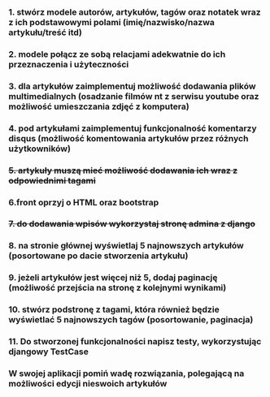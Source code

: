 ### 1. stwórz modele autorów, artykułów, tagów oraz notatek wraz z ich podstawowymi polami (imię/nazwisko/nazwa artykułu/treść itd)

### 2. modele połącz ze sobą relacjami adekwatnie do ich przeznaczenia i użyteczności

### 3. dla artykułów zaimplementuj możliwość dodawania plików multimedialnych (osadzanie filmów nt z serwisu youtube oraz możliwość umieszczania zdjęć z komputera)

### 4. pod artykułami zaimplementuj funkcjonalność komentarzy disqus (możliwość komentowania artykułów przez różnych użytkowników)

### ~~5. artykuły muszą mieć możliwość dodawania ich wraz z odpowiednimi tagami~~

### 6.front oprzyj o HTML oraz bootstrap

### ~~7. do dodawania wpisów wykorzystaj stronę admina z django~~

### 8. na stronie głównej wyświetlaj 5 najnowszych artykułów (posortowane po dacie stworzenia artykułu)

### 9. jeżeli artykułów jest więcej niż 5, dodaj paginację (możliwość przejścia na stronę z kolejnymi wynikami)

### 10. stwórz podstronę z tagami, która również będzie wyświetlać 5 najnowszych tagów (posortowanie, paginacja)

### 11. Do stworzonej funkcjonalności napisz testy, wykorzystując djangowy TestCase


### W swojej aplikacji pomiń wadę rozwiązania, polegającą na możliwości edycji nieswoich artykułów